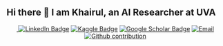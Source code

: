 ## Hi there 👋 I am Khairul, an AI Researcher at UVA

<!-- [![khairulislam](https://readme-typing-svg.demolab.com?font=Roboto&duration=1500&pause=100&color=3081F7&vCenter=true&multiline=true&width=435&height=70&lines=Md.+Khairul+Islam;Artificial+Intelligence+Researcher)](https://github.com/khairulislam) -->

<p align="center">
<!-- https://shields.io/docs/logos -->
 <!-- https://simpleicons.org/ -->
<a href="https://khairulislam.github.io">
<img src="https://img.shields.io/badge/Website-blue??&style=for-the-badge&logo=opsgenie&logoColor=white" alt="" />
</a>
<a href="https://www.linkedin.com/in/md-khairul-islam-711460134/"><img src="https://img.shields.io/badge/LinkedIn-blue?style=for-the-badge&logo=linkedin&logoColor=#0A66C2" alt="LinkedIn Badge"></a>
<a href="https://www.kaggle.com/khairulislam"><img src="https://img.shields.io/badge/Kaggle-lightblue?style=for-the-badge&logo=kaggle&logoColor=#20BEFF" alt="Kaggle Badge"></a>
<a href="https://scholar.google.com/citations?user=pLgKvU8AAAAJ&hl=en"><img src="https://img.shields.io/badge/Google Scholar-grey?style=for-the-badge&logo=googlescholar&logoColor=#4285F4" alt="Google Scholar Badge"></a>
<a href="mailto:khairulislam@virginia.edu"><img src="https://img.shields.io/badge/Email Me-0edcba?style=for-the-badge&logo=gmail&logoColor=#EA4335" alt="Email"></a>
<br>
<!-- Github streak -->
<!-- <img src="https://custom-icon-badges.demolab.com/badge/dynamic/json?style=flat-square&logo=fire&logoColor=fff&color=orange&label=GitHub%20streak&query=%24.currentStreak.length&suffix=%20days&url=https%3A%2F%2Fstreak-stats.demolab.com%2F%3Fuser%3Dkhairulislam%26type%3Djson" alt="" />
<!-- profile view -->
<!-- <img src="https://komarev.com/ghpvc/?username=khairulislam&style=flat-square" alt="" />
<br> -->
<a href="https://github.com/khairulislam">
    <img src="https://github-stats-alpha.vercel.app/api?username=khairulislam&cc=008080&tc=FFFFFF&ic=FFFFFF&bc=000000" alt="Github contribution" />
</a>
<br />

</p>

<!--
Link https://docs.github.com/en/account-and-profile/setting-up-and-managing-your-github-profile/customizing-your-profile/managing-your-profile-readme

**khairulislam/khairulislam** is a ✨ _special_ ✨ repository because its `README.md` (this file) appears on your GitHub profile.

Here are some ideas to get you started:

- 🔭 I’m currently working on ...
- 🌱 I’m currently learning ...
- 👯 I’m looking to collaborate on ...
- 🤔 I’m looking for help with ...
- 💬 Ask me about ...
- 📫 How to reach me: ...
- 😄 Pronouns: ...
- ⚡ Fun fact: ...
-->
